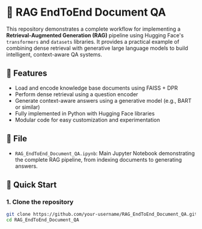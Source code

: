 # 🧠 RAG EndToEnd Document QA

This repository demonstrates a complete workflow for implementing a **Retrieval-Augmented Generation (RAG)** pipeline using Hugging Face's `transformers` and `datasets` libraries. It provides a practical example of combining dense retrieval with generative large language models to build intelligent, context-aware QA systems.

## 📌 Features

- Load and encode knowledge base documents using FAISS + DPR
- Perform dense retrieval using a question encoder
- Generate context-aware answers using a generative model (e.g., BART or similar)
- Fully implemented in Python with Hugging Face libraries
- Modular code for easy customization and experimentation

## 📁 File

- `RAG_EndToEnd_Document_QA.ipynb`: Main Jupyter Notebook demonstrating the complete RAG pipeline, from indexing documents to generating answers.

## 🚀 Quick Start

### 1. Clone the repository

```bash
git clone https://github.com/your-username/RAG_EndToEnd_Document_QA.git
cd RAG_EndToEnd_Document_QA

